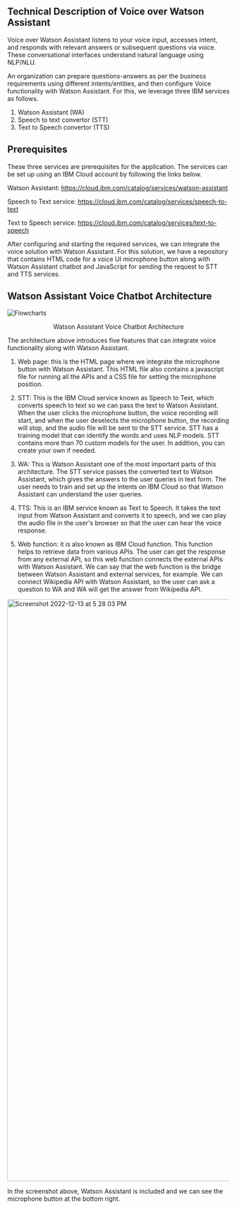 <h2>Technical Description of Voice over Watson Assistant</h2>


Voice over Watson Assistant listens to your voice input, accesses intent, and responds with relevant answers or subsequent questions via voice. These conversational interfaces understand natural language using NLP/NLU.

An organization can prepare questions-answers as per the business requirements using different intents/entities, and then configure Voice functionality with Watson Assistant. For this, we leverage three IBM services as follows.

1.	Watson Assistant (WA)
2.	Speech to text convertor (STT) 
3.	Text to Speech convertor (TTS)

<h2>Prerequisites</h2>
These three services are prerequisites for the application. The services can be set up using an IBM Cloud account by following the links below. 

Watson Assistant: https://cloud.ibm.com/catalog/services/watson-assistant

Speech to Text service: https://cloud.ibm.com/catalog/services/speech-to-text

Text to Speech service: https://cloud.ibm.com/catalog/services/text-to-speech


After configuring and starting the required services, we can integrate the voice solution with Watson Assistant. For this solution, we have a repository that contains HTML code for a voice UI microphone button along with Watson Assistant chatbot and JavaScript for sending the request to STT and TTS services.

<h2> Watson Assistant Voice Chatbot Architecture </h2>

![Flowcharts](https://user-images.githubusercontent.com/112084296/207308405-bfb6cfd2-3c3d-457e-8550-da932926a38e.png)


<p align="center"> Watson Assistant Voice Chatbot Architecture </p>

The architecture above introduces five features that can integrate voice functionality along with Watson Assistant.

1.	Web page: this is the HTML page where we integrate the microphone button with Watson Assistant. This HTML file also contains a javascript file for running all the APIs and a CSS file for setting the microphone position.

2.	STT: This is the IBM Cloud service known as Speech to Text, which converts speech to text so we can pass the text to Watson Assistant. When the user clicks the microphone button, the voice recording will start, and when the user deselects the microphone button, the recording will stop, and the audio file will be sent to the STT service. STT has a training model that can identify the words and uses NLP models. STT contains more than 70 custom models for the user.  In addition, you can create your own if needed. 

3.	WA: This is Watson Assistant one of the most important parts of this architecture. The STT service passes the converted text to Watson Assistant, which gives the answers to the user queries in text form. The user needs to train and set up the intents on IBM Cloud so that Watson Assistant can understand the user queries.

4.	 TTS: This is an IBM service known as Text to Speech. It takes the text input from Watson Assistant and converts it to speech, and we can play the audio file in the user's browser so that the user can hear the voice response.

5.	Web function: it is also known as IBM Cloud function. This function helps to retrieve data from various APIs. The user can get the response from any external API, so this web function connects the external APIs with Watson Assistant. We can say that the web function is the bridge between Watson Assistant and external services, for example. We can connect Wikipedia API with Watson Assistant, so the user can ask a question to WA and WA will get the answer from Wikipedia API.

<img width="1317" alt="Screenshot 2022-12-13 at 5 28 03 PM" src="https://user-images.githubusercontent.com/112084296/207311950-9579cd48-3ac0-4aa7-b21c-16db5d6209f1.png">


In the screenshot above, Watson Assistant is included and we can see the microphone button at the bottom right.
